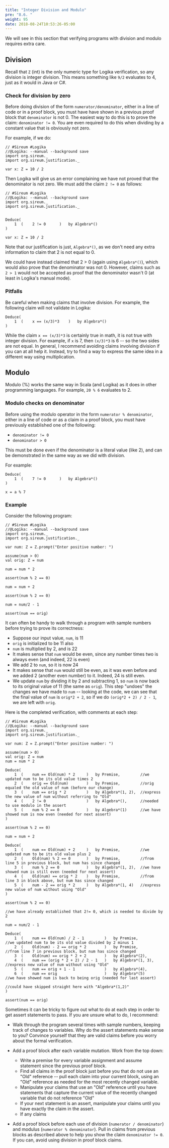 ```yaml
---
title: "Integer Division and Modulo"
pre: "8.6. "
weight: 95
date: 2018-08-24T10:53:26-05:00
---
```


We will see in this section that verifying programs with division and modulo requires extra care.

## Division

Recall that `Z` (int) is the only numeric type for Logika verification, so any division is integer division. This means something like `9/2` evaluates to 4, just as it would in Java or C#.

### Check for division by zero

Before doing division of the form `numerator/denominator`, either in a line of code or in a proof block, you must have have shown in a previous proof block that `denominator` is not 0. The easiest way to do this is to prove the claim: `denominator != 0`. You are even required to do this when dividing by a constant value that is obviously not zero.

For example, if we do:

```text
// #Sireum #Logika
//@Logika: --manual --background save
import org.sireum._
import org.sireum.justification._

var x: Z = 10 / 2
```

Then Logika will give us an error complaining we have not proved that the denominator is not zero. We must add the claim `2 != 0` as follows:

```text
// #Sireum #Logika
//@Logika: --manual --background save
import org.sireum._
import org.sireum.justification._


Deduce(
    1  (    2 != 0      )   by Algebra*()
)

var x: Z = 10 / 2
```

Note that our justification is just, `Algebra*()`, as we don't need any extra information to claim that 2 is not equal to 0.

We could have instead claimed that 2 > 0 (again using `Algebra*()`), which would also prove that the denominator was not 0. However, claims such as `2 > 1` would not be accepted as proof that the denominator wasn't 0 (at least in Logika's manual mode).

### Pitfalls

Be careful when making claims that involve division. For example, the following claim will not validate in Logika:

```text
Deduce(
    1  (    x == (x/3)*3    )   by Algebra*()
)
```

While the claim `x == (x/3)*3` is certainly true in math, it is not true with integer division. For example, if `x` is 7, then `(x/3)*3` is 6 -- so the two sides are not equal. In general, I recommend avoiding claims involving division if you can at all help it. Instead, try to find a way to express the same idea in a different way using multiplication.

## Modulo

Modulo (%) works the same way in Scala (and Logika) as it does in other programming languages. For example, `20 % 6` evaluates to 2.

### Modulo checks on denominator

Before using the modulo operator in the form `numerator % denominator`, either in a line of code or as a claim in a proof block, you must have previously established one of the following:

- `denominator != 0`
- `denominator > 0`

This must be done even if the denominator is a literal value (like 2), and can be demonstrated in the same way as we did with division.

For example:

```text
Deduce(
    1  (    7 != 0      )   by Algebra*()
)

x = a % 7
```

### Example

Consider the following program:

```text
// #Sireum #Logika
//@Logika: --manual --background save
import org.sireum._
import org.sireum.justification._

var num: Z = Z.prompt("Enter positive number: ")

assume(num > 0)
val orig: Z = num

num = num * 2

assert(num % 2 == 0)

num = num + 2

assert(num % 2 == 0)

num = num/2 - 1

assert(num == orig)
```

It can often be handy to walk through a program with sample numbers before trying to prove its correctness:

- Suppose our input value, `num`, is 11
- `orig` is initialized to be 11 also
- `num` is multiplied by 2, and is 22
- It makes sense that `num` would be even, since any number times two is always even (and indeed, 22 is even)
- We add 2 to `num`, so it is now 24
- It makes sense that `num` would still be even, as it was even before and we added 2 (another even number) to it. Indeed, 24 is still even.
- We update `num` by dividing it by 2 and subtracting 1, so `num` is now back to its original value of 11 (the same as `orig`). This step "undoes" the changes we have made to `num` -- looking at the code, we can see that the final value of `num` is `orig*2 + 2`, so if we do `(orig*2 + 2) / 2 - 1`, we are left with `orig`.

Here is the completed verification, with comments at each step:

```text
// #Sireum #Logika
//@Logika: --manual --background save
import org.sireum._
import org.sireum.justification._

var num: Z = Z.prompt("Enter positive number: ")

assume(num > 0)
val orig: Z = num
num = num * 2

Deduce(
    1  (    num == Old(num) * 2     )   by Premise,         //we updated num to be its old value times 2
    2  (    orig == Old(num)        )   by Premise,         //orig equaled the old value of num (before our change)
    3  (    num == orig * 2         )   by Algebra*(1, 2),  //express the new value of num without referring to "Old"
    4  (    2 != 0                  )   by Algebra*(),      //needed to use modulo in the assert
    5  (    num % 2 == 0            )   by Algebra*(1)      //we have showed num is now even (needed for next assert)
)

assert(num % 2 == 0)

num = num + 2 

Deduce(
    1  (    num == Old(num) + 2     )   by Premise,         //we updated num to be its old value plus 2
    2  (    Old(num) % 2 == 0       )   by Premise,         //from line 5 in previous block, but num has since changed
    3  (    num % 2 == 0            )   by Algebra*(1, 2),  //we have showed num is still even (needed for next assert)
    4  (    Old(num) == orig * 2    )   by Premise,         //from line 3 in block above, but num has since changed
    5  (    num - 2 == orig * 2     )   by Algebra*(1, 4)   //express new value of num without using "Old"
)

assert(num % 2 == 0)

//we have already established that 2!= 0, which is needed to divide by 2

num = num/2 - 1

Deduce(
    1  (    num == Old(num) / 2 - 1         )   by Premise,         //we updated num to be its old value divided by 2 minus 1
    2  (    Old(num) - 2 == orig * 2        )   by Premise,         //from line 7 in previous block, but num has since changed
    3  (    Old(num) == orig * 2 + 2        )   by Algebra*(2),
    4  (    num == (orig * 2 + 2) / 2 - 1   )   by Algebra*(1, 3),  //express new value of num without using "Old"
    5  (    num == orig + 1 - 1             )   by Algebra*(4),
    6  (    num == orig                     )   by Algebra*(5)      //we have showed num is back to being orig (needed for last assert)
                                                                    //could have skipped straight here with "Algebra*(1,2)"
)

assert(num == orig)
```

Sometimes it can be tricky to figure out what to do at each step in order to get assert statements to pass. If you are unsure what to do, I recommend:

- Walk through the program several times with sample numbers, keeping track of changes to variables. Why do the assert statements make sense to you? Convince yourself that they are valid claims before you worry about the formal verification.

- Add a proof block after each variable mutation. Work from the top down:
    - Write a premise for every variable assignment and assume statement since the previous proof block.
    - Find all claims in the proof block just before you that do not use an "Old" reference -- pull each claim into your current block, using an "Old" reference as needed for the most recently changed variable.
    - Manipulate your claims that use an "Old" reference until you have statements that capture the current value of the recently changed variable that do not reference "Old"
    - If your next statement is an assert, manipulate your claims until you have exactly the claim in the assert.
    - If any claims 

- Add a proof block before each use of division (`numerator / denominator`) and modulus (`numerator % denominator`). Pull in claims from previous blocks as described above to help you show the claim `denominator != 0`. If you can, avoid using division in proof block claims.